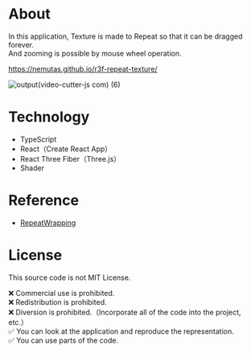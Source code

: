 # About
In this application, Texture is made to Repeat so that it can be dragged forever.<br>
And zooming is possible by mouse wheel operation.

https://nemutas.github.io/r3f-repeat-texture/

![output(video-cutter-js com) (6)](https://user-images.githubusercontent.com/46724121/166919946-c24d8292-e377-4882-aafe-d19b91f12228.gif)

# Technology

- TypeScript
- React（Create React App）
- React Three Fiber（Three.js）
- Shader

# Reference

- [RepeatWrapping](https://threejs.org/docs/#api/en/constants/Textures)

# License

This source code is not MIT License.

❌ Commercial use is prohibited.<br>
❌ Redistribution is prohibited.<br>
❌ Diversion is prohibited.（Incorporate all of the code into the project, etc.）<br>
✅ You can look at the application and reproduce the representation.<br>
✅ You can use parts of the code.
